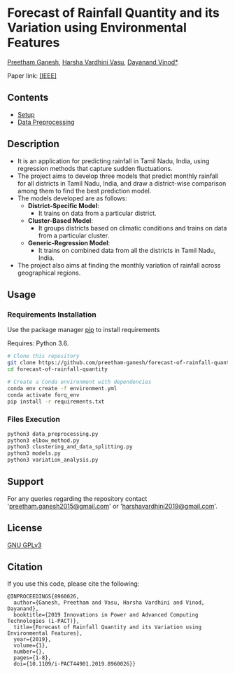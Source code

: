 # Forecast of Rainfall Quantity and its Variation using Environmental Features

[Preetham Ganesh](https://www.linkedin.com/in/preethamganesh/), [Harsha Vardhini Vasu](https://www.linkedin.com/in/harshavardhini1/), [Dayanand Vinod*](https://in.linkedin.com/in/dayanand-vinod).

Paper link: [[IEEE]](https://ieeexplore.ieee.org/document/8960026)

## Contents

- [Setup](https://github.com/preetham-ganesh/forecast-of-rainfall-quantity#setup)
- [Data Preprocessing](https://github.com/preetham-ganesh/forecast-of-rainfall-quantity#data-preprocessing)

## Description

- It is an application for predicting rainfall in Tamil Nadu, India, using regression methods that capture sudden fluctuations.
- The project aims to develop three models that predict monthly rainfall for all districts in Tamil Nadu, India, and draw a district-wise comparison among them to find the best prediction model.
- The models developed are as follows:
	- **District-Specific Model**:
		- It trains on data from a particular district.
	- **Cluster-Based Model**:
		- It groups districts based on climatic conditions and trains on data from a particular cluster.
	- **Generic-Regression Model**:
		- It trains on combined data from all the districts in Tamil Nadu, India.
- The project also aims at finding the monthly variation of rainfall across geographical regions.

## Usage

### Requirements Installation

Use the package manager [pip](https://pip.pypa.io/en/stable/) to install requirements

Requires: Python 3.6.

```bash
# Clone this repository
git clone https://github.com/preetham-ganesh/forecast-of-rainfall-quantity.git
cd forecast-of-rainfall-quantity

# Create a Conda environment with dependencies
conda env create -f environment.yml
conda activate forq_env
pip install -r requirements.txt
```

### Files Execution

```bash
python3 data_preprocessing.py
python3 elbow_method.py
python3 clustering_and_data_splitting.py
python3 models.py
python3 variation_analysis.py
```

## Support

For any queries regarding the repository contact 'preetham.ganesh2015@gmail.com' or 'harshavardhini2019@gmail.com'.

## License

[GNU GPLv3](https://choosealicense.com/licenses/gpl-3.0/)

## Citation

If you use this code, please cite the following:

```
@INPROCEEDINGS{8960026,
  author={Ganesh, Preetham and Vasu, Harsha Vardhini and Vinod, Dayanand},
  booktitle={2019 Innovations in Power and Advanced Computing Technologies (i-PACT)}, 
  title={Forecast of Rainfall Quantity and its Variation using Environmental Features}, 
  year={2019},
  volume={1},
  number={},
  pages={1-8},
  doi={10.1109/i-PACT44901.2019.8960026}}
```
